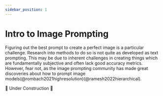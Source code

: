 ```yaml
---
sidebar_position: 1
---
```


# Intro to Image Prompting

Figuring out the best prompt to create a perfect image is a particular challenge.
Research into methods to do so is not quite as developed as text prompting. This
may be due to inherent challenges in creating things which are fundamentally subjective
and often lack good accuracy metrics. However, fear not, as the image prompting 
community has made great discoveries about how to prompt image models(@rombach2021highresolution)(@ramesh2022hierarchical).


🚧 Under Construction 🚧
